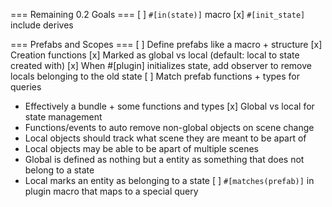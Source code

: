 === Remaining 0.2 Goals ===
[ ] `#[in(state)]` macro
[x] `#[init_state]` include derives

=== Prefabs and Scopes ===
[ ] Define prefabs like a macro + structure
    [x] Creation functions
    [x] Marked as global vs local (default: local to state created with)
    [x] When #[plugin] initializes state, add observer to remove locals belonging to the old state
    [ ] Match prefab functions + types for queries
 - Effectively a bundle + some functions and types
[x] Global vs local for state management
 - Functions/events to auto remove non-global objects on scene change
 - Local objects should track what scene they are meant to be apart of
 - Local objects may be able to be apart of multiple scenes
 - Global is defined as nothing but a entity as something that does not belong to a state
 - Local marks an entity as belonging to a state
[ ] `#[matches(prefab)]` in plugin macro that maps to a special query
